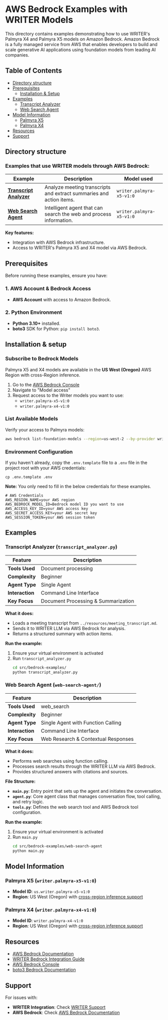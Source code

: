# AWS Bedrock Examples with WRITER Models

This directory contains examples demonstrating how to use WRITER's Palmyra X4 and Palmyra X5 models on Amazon Bedrock. Amazon Bedrock is a fully managed service from AWS that enables developers to build and scale generative AI applications using foundation models from leading AI companies.

## Table of Contents

- [Directory structure](#directory-structure)
- [Prerequisites](#prerequisites)
  - [Installation & Setup](#installation--setup)
- [Examples](#examples)
  - [Transcript Analyzer](#transcript-analyzer-transcript_analyzerpy)
  - [Web Search Agent](#web-search-agent-web-search-agent)
- [Model Information](#model-information)
  - [Palmyra X5](#palmyra-x5-writerpalmyra-x5-v10)
  - [Palmyra X4](#palmyra-x4-writerpalmyra-x4-v10)
- [Resources](#resources)
- [Support](#support)

## Directory structure

### Examples that use WRITER models through AWS Bedrock:

| Example | Description | Model used |
|---------|-------------|------------|
| **[Transcript Analyzer](transcript_analyzer.py)** | Analyze meeting transcripts and extract summaries and action items. | `writer.palmyra-x5-v1:0` |
| **[Web Search Agent](web-search-agent/)** | Intelligent agent that can search the web and process information. | `writer.palmyra-x5-v1:0` |

**Key features:**
- Integration with AWS Bedrock infrastructure.
- Access to WRITER's Palmyra X5 and X4 model via AWS Bedrock.

## Prerequisites

Before running these examples, ensure you have:

### 1. AWS Account & Bedrock Access
- **AWS Account** with access to Amazon Bedrock.

### 2. Python Environment
- **Python 3.10+** installed.
- **boto3** SDK for Python: `pip install boto3`.

## Installation & setup

### Subscribe to Bedrock Models
Palmyra X5 and X4 models are available in the **US West (Oregon)** AWS Region with cross-Region inference.

1. Go to the [AWS Bedrock Console](https://console.aws.amazon.com/bedrock/)
2. Navigate to "Model access"
3. Request access to the Writer models you want to use:
   - `writer.palmyra-x5-v1:0`
   - `writer.palmyra-x4-v1:0`

### List Available Models
Verify your access to Palmyra models:
```bash
aws bedrock list-foundation-models --region=us-west-2 --by-provider writer --query "modelSummaries[*].modelId"
```

### Environment Configuration
If you haven't already, copy the `.env.template` file to a `.env` file in the project root with your AWS credentials:
```
cp .env.template .env
```
**Note:** You only need to fill in the below credentials for these examples.

```
# AWS Credentials
AWS_REGION_NAME=your AWS region
AWS_BEDROCK_MODEL_ID=Bedrock model ID you want to use
AWS_ACCESS_KEY_ID=your AWS access key
AWS_SECRET_ACCESS_KEY=your AWS secret key
AWS_SESSION_TOKEN=your AWS session token
```

## Examples

### Transcript Analyzer (`transcript_analyzer.py`)

| Feature            | Description                                |
| ------------------ | ------------------------------------------ |
| **Tools Used**     | Document processing                        |
| **Complexity**     | Beginner                                   |
| **Agent Type**     | Single Agent                               |
| **Interaction**    | Command Line Interface                     |
| **Key Focus**      | Document Processing & Summarization        |

**What it does:**
- Loads a meeting transcript from `../resources/meeting_transcript.md`.
- Sends it to WRITER LLM via AWS Bedrock for analysis.
- Returns a structured summary with action items.

**Run the example:**
1. Ensure your virtual environment is activated
2. Run `transcript_analyzer.py`
    ```bash
    cd src/bedrock-examples/
    python transcript_analyzer.py
    ```

### Web Search Agent (`web-search-agent/`)

| Feature            | Description                                |
| ------------------ | ------------------------------------------ |
| **Tools Used**     | web_search                                 |
| **Complexity**     | Beginner                                   |
| **Agent Type**     | Single Agent with Function Calling         |
| **Interaction**    | Command Line Interface                     |
| **Key Focus**      | Web Research & Contextual Responses        |

**What it does:**
- Performs web searches using function calling.
- Processes search results through the WRITER LLM via AWS Bedrock.
- Provides structured answers with citations and sources.

**File Structure:**
- **`main.py`**: Entry point that sets up the agent and initiates the conversation.
- **`agent.py`**: Core agent class that manages conversation flow, tool calling, and retry logic.
- **`tools.py`**: Defines the web search tool and AWS Bedrock tool configuration.

**Run the example:**
1. Ensure your virtual environment is activated
2. Run `main.py`
    ```bash
    cd src/bedrock-examples/web-search-agent
    python main.py
    ```

## Model Information

### Palmyra X5 (`writer.palmyra-x5-v1:0`)
- **Model ID**: `us.writer.palmyra-x5-v1:0`
- **Region**: US West (Oregon) with [cross-region inference support](https://docs.aws.amazon.com/bedrock/latest/userguide/cross-region-inference.html)

### Palmyra X4 (`writer.palmyra-x4-v1:0`)
- **Model ID**: `writer.palmyra-x4-v1:0`
- **Region**: US West (Oregon) with [cross-region inference support](https://docs.aws.amazon.com/bedrock/latest/userguide/cross-region-inference.html)

## Resources

- [AWS Bedrock Documentation](https://docs.aws.amazon.com/bedrock/)
- [WRITER Bedrock Integration Guide](https://dev.writer.com/home/integrations/bedrock)
- [AWS Bedrock Console](https://console.aws.amazon.com/bedrock/)
- [boto3 Bedrock Documentation](https://boto3.amazonaws.com/v1/documentation/api/latest/reference/services/bedrock-runtime.html)

## Support

For issues with:
- **WRITER Integration**: Check [WRITER Support](https://support.writer.com/)
- **AWS Bedrock**: Check [AWS Bedrock Documentation](https://docs.aws.amazon.com/bedrock/)

